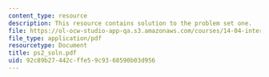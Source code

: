 ```yaml
---
content_type: resource
description: This resource contains solution to the problem set one.
file: https://ol-ocw-studio-app-qa.s3.amazonaws.com/courses/14-04-intermediate-microeconomic-theory-fall-2006/92c89b27442cffe59c9368590b03d956_ps2_soln.pdf
file_type: application/pdf
resourcetype: Document
title: ps2_soln.pdf
uid: 92c89b27-442c-ffe5-9c93-68590b03d956
---
```

